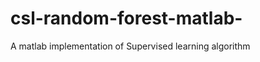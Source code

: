 csl-random-forest-matlab-
=========================

A matlab implementation of Supervised learning algorithm
